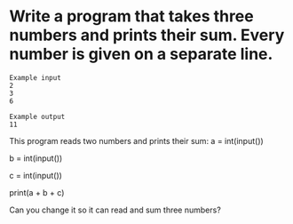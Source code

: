 # Write a program that takes three numbers and prints their sum. Every number is given on a separate line.

```
Example input
2
3
6

Example output
11
```

 This program reads two numbers and prints their sum:
a = int(input())

b = int(input())

c = int(input())

print(a + b + c)

 Can you change it so it can read and sum three numbers?

